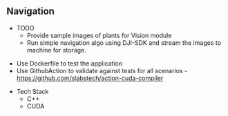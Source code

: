 ## Navigation


* TODO
  * Provide sample images of plants for Vision module
  * Run simple navigation algo using DJI-SDK and stream the images to machine for storage.

- Use Dockerfile to test the application
- Use GithubAction to validate against tests for all scenarios - https://github.com/slabstech/action-cuda-compiler

* Tech Stack
  * C++
  * CUDA